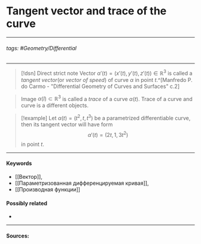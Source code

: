 # Tangent vector and trace of the curve
***
###### tags: #Geometry/Differential 
***
>[!dsn] Direct strict note
>Vector $\alpha'(t)=(x'(t),y'(t),z'(t))\in\mathbb{R}^{3}$ is called a *tangent vector*(or *vector of speed*) of curve $\alpha$ in point $t$.^[Manfredo P. do Carmo - "Differential Geometry of Curves and Surfaces" с.2]

>Image $\alpha(I)\subset\mathbb{R}^{3}$ is called a *trace* of a curve $\alpha(t)$. Trace of a curve and curve is a different objects.


>[!example] 
> Let $\alpha(t)=(t^{2},t,t^{3})$ be a parametrized differentiable curve, then its tangent vector will have form $$\alpha'(t)=(2t,1,3t^{2})$$ in point $t$.
***
#### Keywords
- [[Вектор]],
- [[Параметризованная дифференцируемая кривая]],
- [[Производная функции]]
#### Possibly related
- 
***
#### Sources: